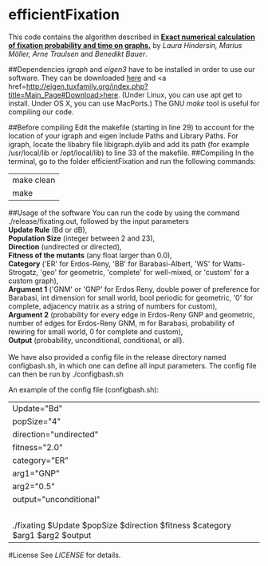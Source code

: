 # efficientFixation
This code contains the algorithm described in <a href="http://www.sciencedirect.com/science/article/pii/S0303264716301885"><b>Exact numerical calculation of fixation probability and time on graphs.</b></a> by <i>Laura Hindersin, Marius Möller, Arne Traulsen</i> and <i>Benedikt Bauer</i>.


##Dependencies
<i>igraph</i> and <i>eigen3</i> have to be installed in order to use our software. They can be downloaded <a href="http://igraph.org/c/#downloads">here</a> and <a href=http://eigen.tuxfamily.org/index.php?title=Main_Page#Download>here</a>.
(Under Linux, you can use apt get to install. Under OS X, you can use MacPorts.)
The GNU <i>make</i> tool is useful for compiling our code.

##Before compiling
Edit the makefile (starting in line 29) to account for the location of your igraph and eigen Include Paths and Library Paths. 
For igraph, locate the libabry file libigraph.dylib and add its path (for example /usr/local/lib or /opt/local/lib) to line 33 of the makefile. 
##Compiling
In the terminal, go to the folder efficientFixation and run the following commands:
<table>
<tr><td>make clean</td></tr>
<tr><td>make</td></tr>
</table>
##Usage of the software
You can run the code by using the command ./release/fixating.out, followed by the input parameters<br>
<b>Update Rule</b> (Bd or dB),<br>
<b>Population Size</b> (integer between 2 and 23),<br>
<b>Direction</b> (undirected or directed),<br>
<b>Fitness of the mutants</b> (any float larger than 0.0),<br>
<b>Category</b> ('ER' for Erdos-Reny, 'BB' for Barabasi-Albert, 'WS' for Watts-Strogatz, 'geo' for geometric, 'complete' for well-mixed, or 'custom' for a custom graph),<br>
<b>Argument 1</b> ('GNM' or 'GNP' for Erdos Reny, double power of preference for Barabasi, int dimension for small world, bool periodic for geometric, '0' for complete, adjacency matrix as a string of numbers for custom),<br>
<b>Argument 2</b> (probability for every edge in Erdos-Reny GNP and geometric, number of edges for Erdos-Reny GNM, m for Barabasi, probability of rewiring for small world, 0 for complete and custom),<br>
<b>Output</b> (probability, unconditional, conditional, or all).<br>
<br>
We have also provided a config file in the release directory named configbash.sh, in which one can define all input parameters. The config file can then be run by ./configbash.sh

An example of the config file (configbash.sh):
<table>
<tr><td>Update="Bd"</td></tr>
<tr><td>popSize="4"</td></tr>
<tr><td>direction="undirected"</td></tr>
<tr><td>fitness="2.0"</td></tr>
<tr><td>category="ER"</td></tr>
<tr><td>arg1="GNP"</td></tr>
<tr><td>arg2="0.5"</td></tr>
<tr><td>output="unconditional"</td></tr>
<tr><td> &nbsp; </td></tr>
<tr><td>./fixating $Update $popSize $direction $fitness $category $arg1 $arg2 $output</td></tr>
</table>

#License
See <i>LICENSE</i> for details.
